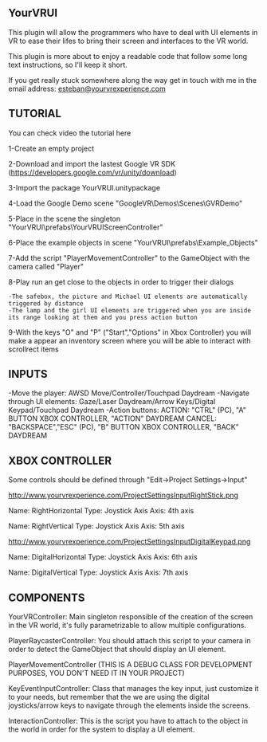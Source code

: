 YourVRUI
--------

This plugin will allow the programmers who have to deal with UI elements in VR to ease their lifes 
to bring their screen and interfaces to the VR world.

This plugin is more about to enjoy a readable code that follow some long text instructions, 
so I'll keep it short.

If you get really stuck somewhere along the way get in touch with me in the email address: esteban@yourvrexperience.com

TUTORIAL
--------
You can check video the tutorial here

1-Create an empty project

2-Download and import the lastest Google VR SDK (https://developers.google.com/vr/unity/download)

3-Import the package YourVRUI.unitypackage

4-Load the Google Demo scene "GoogleVR\Demos\Scenes\GVRDemo"

5-Place in the scene the singleton "YourVRUI\prefabs\YourVRUIScreenController"

6-Place the example objects in scene "YourVRUI\prefabs\Example_Objects"

7-Add the script "PlayerMovementController" to the GameObject with the camera called "Player"

8-Play run an get close to the objects in order to trigger their dialogs

	-The safebox, the picture and Michael UI elements are automatically triggered by distance
	-The lamp and the girl UI elements are triggered when you are inside its range looking at them and you press action button

9-With the keys "O" and "P" ("Start","Options" in Xbox Controller)  you will make a appear an inventory screen 
	where you will be able to interact with scrollrect items

INPUTS
------

-Move the player: AWSD Move/Controller/Touchpad Daydream
-Navigate through UI elements: Gaze/Laser Daydream/Arrow Keys/Digital Keypad/Touchpad Daydream
-Action buttons: 
	ACTION: "CTRL" (PC), "A" BUTTON XBOX CONTROLLER, "ACTION" DAYDREAM
	CANCEL: "BACKSPACE","ESC" (PC), "B" BUTTON XBOX CONTROLLER, "BACK" DAYDREAM

XBOX CONTROLLER
---------------

Some controls should be defined through "Edit->Project Settings->Input"

http://www.yourvrexperience.com/ProjectSettingsInputRightStick.png

Name: RightHorizontal
Type: Joystick Axis
Axis: 4th axis

Name: RightVertical
Type: Joystick Axis
Axis: 5th axis

http://www.yourvrexperience.com/ProjectSettingsInputDigitalKeypad.png

Name: DigitalHorizontal
Type: Joystick Axis
Axis: 6th axis

Name: DigitalVertical
Type: Joystick Axis
Axis: 7th axis

	
COMPONENTS
----------

YourVRController: Main singleton responsible of the creation of the screen in the VR world, 
				it's fully parametrizable to allow multiple configurations.

PlayerRaycasterController: You should attach this script to your camera in order to detect
				the GameObject that should display an UI element.

PlayerMovementController (THIS IS A DEBUG CLASS FOR DEVELOPMENT PURPOSES, YOU DON'T NEED IT IN YOUR PROJECT)

KeyEventInputController: Class that manages the key input, just customize it to your needs, but remember that
				the we are using the digital joysticks/arrow keys to navigate through the elements inside
				the screens.

InteractionController: This is the script you have to attach to the object in the world in order
				for the system to display a UI element.

